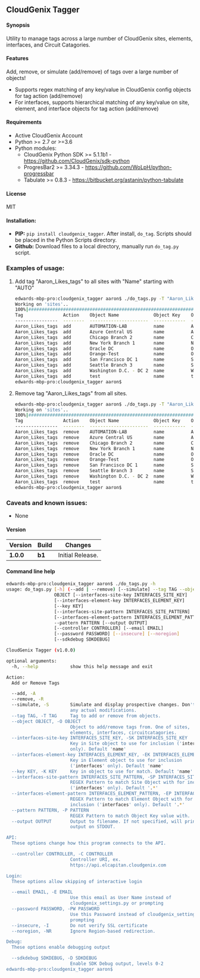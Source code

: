 CloudGenix Tagger
----------

#### Synopsis
Utility to manage tags across a large number of CloudGenix sites, elements, interfaces, and Circuit Catagories.

#### Features
Add, remove, or simulate (add/remove) of tags over a large number of objects!
* Supports regex matching of any key/value in CloudGenix config objects for tag action (add/remove)
* For interfaces, supports hierarchical matching of any key/value on site, element, and interface objects for tag action (add/remove) 

#### Requirements
* Active CloudGenix Account
* Python >= 2.7 or >=3.6
* Python modules:
    * CloudGenix Python SDK >= 5.1.1b1 - <https://github.com/CloudGenix/sdk-python>
    * ProgresBar2 >= 3.34.3 - <https://github.com/WoLpH/python-progressbar>
    * Tabulate >= 0.8.3 - <https://bitbucket.org/astanin/python-tabulate>

#### License
MIT

#### Installation:
 - **PIP:** `pip install cloudgenix_tagger`. After install, `do_tag`. Scripts should be placed in the Python
 Scripts directory. 
 - **Github:** Download files to a local directory, manually run `do_tag.py` script. 

### Examples of usage:
 1. Add tag "Aaron_Likes_tags" to all sites with "Name" starting with "AUTO"
    ```bash
    edwards-mbp-pro:cloudgenix_tagger aaron$ ./do_tags.py -T "Aaron_Likes_tags" -O sites -P "^AUTO.*" -A
    Working on 'sites'..
    100%|############################################################################################################################################################################################################################################################################################################################################################################################################|Time:  0:00:00
    Tag               Action    Object Name             Object Key    Object Key Value        Object Match    Change Detail
    ----------------  --------  ----------------------  ------------  ----------------------  --------------  ---------------------------
    Aaron_Likes_tags  add       AUTOMATION-LAB          name          AUTOMATION-LAB          True            added: ['Aaron_Likes_tags']
    Aaron_Likes_tags  add       Azure Central US        name          Azure Central US        False
    Aaron_Likes_tags  add       Chicago Branch 2        name          Chicago Branch 2        False
    Aaron_Likes_tags  add       New York Branch 1       name          New York Branch 1       False
    Aaron_Likes_tags  add       Oracle DC               name          Oracle DC               False
    Aaron_Likes_tags  add       Orange-Test             name          Orange-Test             False
    Aaron_Likes_tags  add       San Francisco DC 1      name          San Francisco DC 1      False
    Aaron_Likes_tags  add       Seattle Branch 3        name          Seattle Branch 3        False
    Aaron_Likes_tags  add       Washington D.C. - DC 2  name          Washington D.C. - DC 2  False
    Aaron_Likes_tags  add       test                    name          test                    False
    edwards-mbp-pro:cloudgenix_tagger aaron$ 
    ```
 2. Remove tag "Aaron_Likes_tags" from all sites.
    ```bash
    edwards-mbp-pro:cloudgenix_tagger aaron$ ./do_tags.py -T "Aaron_Likes_tags" -O sites -P ".*" -R
    Working on 'sites'..
    100%|############################################################################################################################################################################################################################################################################################################################################################################################################|Time:  0:00:00
    Tag               Action    Object Name             Object Key    Object Key Value        Object Match    Change Detail
    ----------------  --------  ----------------------  ------------  ----------------------  --------------  -----------------------------
    Aaron_Likes_tags  remove    AUTOMATION-LAB          name          AUTOMATION-LAB          True            removed: ['Aaron_Likes_tags']
    Aaron_Likes_tags  remove    Azure Central US        name          Azure Central US        True            no changes required.
    Aaron_Likes_tags  remove    Chicago Branch 2        name          Chicago Branch 2        True            no changes required.
    Aaron_Likes_tags  remove    New York Branch 1       name          New York Branch 1       True            no changes required.
    Aaron_Likes_tags  remove    Oracle DC               name          Oracle DC               True            no changes required.
    Aaron_Likes_tags  remove    Orange-Test             name          Orange-Test             True            no changes required.
    Aaron_Likes_tags  remove    San Francisco DC 1      name          San Francisco DC 1      True            no changes required.
    Aaron_Likes_tags  remove    Seattle Branch 3        name          Seattle Branch 3        True            no changes required.
    Aaron_Likes_tags  remove    Washington D.C. - DC 2  name          Washington D.C. - DC 2  True            no changes required.
    Aaron_Likes_tags  remove    test                    name          test                    True            no changes required.
    edwards-mbp-pro:cloudgenix_tagger aaron$ 

    ```
 
### Caveats and known issues:
 - None
 
#### Version
| Version | Build | Changes |
| ------- | ----- | ------- |
| **1.0.0** | **b1** | Initial Release. |

#### Command line help
```bash
edwards-mbp-pro:cloudgenix_tagger aaron$ ./do_tags.py -h
usage: do_tags.py [-h] (--add | --remove) [--simulate] --tag TAG --object
                  OBJECT [--interfaces-site-key INTERFACES_SITE_KEY]
                  [--interfaces-element-key INTERFACES_ELEMENT_KEY]
                  [--key KEY]
                  [--interfaces-site-pattern INTERFACES_SITE_PATTERN]
                  [--interfaces-element-pattern INTERFACES_ELEMENT_PATTERN]
                  --pattern PATTERN [--output OUTPUT]
                  [--controller CONTROLLER] [--email EMAIL]
                  [--password PASSWORD] [--insecure] [--noregion]
                  [--sdkdebug SDKDEBUG]

CloudGenix Tagger (v1.0.0)

optional arguments:
  -h, --help            show this help message and exit

Action:
  Add or Remove Tags

  --add, -A
  --remove, -R
  --simulate, -S        Simulate and display prospective changes. Don't make
                        any actual modifications.
  --tag TAG, -T TAG     Tag to add or remove from objects.
  --object OBJECT, -O OBJECT
                        Object to add/remove tags from. One of sites,
                        elements, interfaces, circuitcatagories.
  --interfaces-site-key INTERFACES_SITE_KEY, -SK INTERFACES_SITE_KEY
                        Key in Site object to use for inclusion ('interfaces'
                        only). Default 'name'
  --interfaces-element-key INTERFACES_ELEMENT_KEY, -EK INTERFACES_ELEMENT_KEY
                        Key in Element object to use for inclusion
                        ('interfaces' only). Default 'name'
  --key KEY, -K KEY     Key in object to use for match. Default 'name'.
  --interfaces-site-pattern INTERFACES_SITE_PATTERN, -SP INTERFACES_SITE_PATTERN
                        REGEX Pattern to match Site Object with for inclusion
                        ('interfaces' only). Default '.*'
  --interfaces-element-pattern INTERFACES_ELEMENT_PATTERN, -EP INTERFACES_ELEMENT_PATTERN
                        REGEX Pattern to match Element Object with for
                        inclusion ('interfaces' only). Default '.*'
  --pattern PATTERN, -P PATTERN
                        REGEX Pattern to match Object Key value with.
  --output OUTPUT       Output to filename. If not specified, will print
                        output on STDOUT.

API:
  These options change how this program connects to the API.

  --controller CONTROLLER, -C CONTROLLER
                        Controller URI, ex.
                        https://api.elcapitan.cloudgenix.com

Login:
  These options allow skipping of interactive login

  --email EMAIL, -E EMAIL
                        Use this email as User Name instead of
                        cloudgenix_settings.py or prompting
  --password PASSWORD, -PW PASSWORD
                        Use this Password instead of cloudgenix_settings.py or
                        prompting
  --insecure, -I        Do not verify SSL certificate
  --noregion, -NR       Ignore Region-based redirection.

Debug:
  These options enable debugging output

  --sdkdebug SDKDEBUG, -D SDKDEBUG
                        Enable SDK Debug output, levels 0-2
edwards-mbp-pro:cloudgenix_tagger aaron$ 
```
